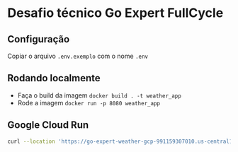 # Desafio técnico Go Expert FullCycle

## Configuração

Copiar o arquivo `.env.exemplo` com o nome `.env`

## Rodando localmente

- Faça o build da imagem `docker build . -t weather_app`
- Rode a imagem `docker run -p 8080 weather_app`

## Google Cloud Run

```bash
curl --location 'https://go-expert-weather-gcp-991159307010.us-central1.run.app/weather?CEP=81130070'
```
